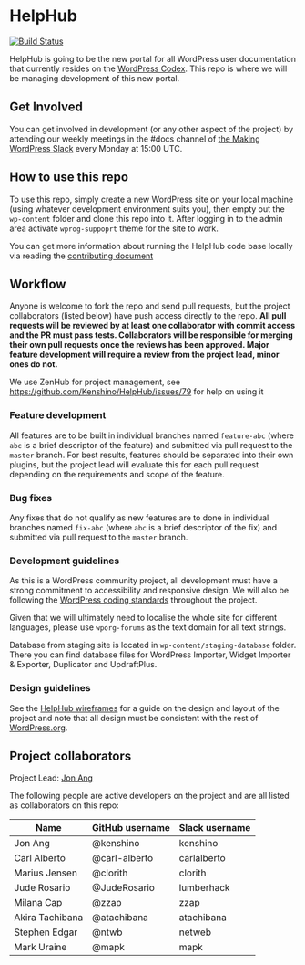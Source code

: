# HelpHub

[![Build Status](https://travis-ci.com/WordPress/HelpHub.svg?branch=master)](https://travis-ci.com/WordPress/HelpHub)


HelpHub is going to be the new portal for all WordPress user documentation that currently resides on the [WordPress Codex](https://codex.wordpress.org/). This repo is where we will be managing development of this new portal.

## Get Involved

You can get involved in development (or any other aspect of the project) by attending our weekly meetings in the #docs channel of [the Making WordPress Slack](https://make.wordpress.org/chat/) every Monday at 15:00 UTC.

## How to use this repo

To use this repo, simply create a new WordPress site on your local machine (using whatever development environment suits you), then empty out the `wp-content` folder and clone this repo into it. After logging in to the admin area activate `wprog-suppoprt` theme for the site to work.

You can get more information about running the HelpHub code base locally via reading the [contributing document](https://github.com/Kenshino/HelpHub/blob/master/CONTRIBUTING.md)
## Workflow

Anyone is welcome to fork the repo and send pull requests, but the project collaborators (listed below) have push access directly to the repo. **All pull requests will be reviewed by at least one collaborator with commit access and the PR must pass tests. Collaborators will be responsible for merging their own pull requests once the reviews has been approved. Major feature development will require a review from the project lead, minor ones do not.**

We use ZenHub for project management, see https://github.com/Kenshino/HelpHub/issues/79 for help on using it

### Feature development

All features are to be built in individual branches named `feature-abc` (where `abc` is a brief descriptor of the feature) and submitted via pull request to the `master` branch. For best results, features should be separated into their own plugins, but the project lead will evaluate this for each pull request depending on the requirements and scope of the feature.

### Bug fixes

Any fixes that do not qualify as new features are to done in individual branches named `fix-abc` (where `abc` is a brief descriptor of the fix) and submitted via pull request to the `master` branch.

### Development guidelines

As this is a WordPress community project, all development must have a strong commitment to accessibility and responsive design. We will also be following the [WordPress coding standards](https://codex.wordpress.org/WordPress_Coding_Standards) throughout the project.

Given that we will ultimately need to localise the whole site for different languages, please use `wporg-forums` as the text domain for all text strings.

Database from staging site is located in `wp-content/staging-database` folder. There you can find database files for WordPress Importer, Widget Importer & Exporter, Duplicator and UpdraftPlus.

### Design guidelines

See the [HelpHub wireframes](https://wp-commhub.mybalsamiq.com/projects/helphub/grid) for a guide on the design and layout of the project and note that all design must be consistent with the rest of [WordPress.org](https://wordpress.org/).

## Project collaborators

Project Lead: [Jon Ang](https://profiles.wordpress.org/kenshino)

The following people are active developers on the project and are all listed as collaborators on this repo:

| Name                  | GitHub username       | Slack username    |
|-----------------------|-----------------------|-------------------|
| Jon Ang               | @kenshino             | kenshino          |
| Carl Alberto          | @carl-alberto         | carlalberto       |
| Marius Jensen         | @clorith              | clorith           |
| Jude Rosario          | @JudeRosario          | lumberhack        |
| Milana Cap            | @zzap                 | zzap              |
| Akira Tachibana       | @atachibana           | atachibana        |
| Stephen Edgar         | @ntwb                 | netweb            |
| Mark Uraine           | @mapk                 | mapk              |
